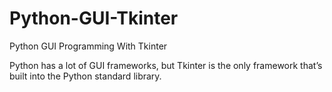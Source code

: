 # Python-GUI-Tkinter
Python GUI Programming With Tkinter

Python has a lot of GUI frameworks, but Tkinter is the only framework that’s built into the Python standard library.
